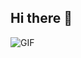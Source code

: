 ## Hi there 👋
![GIF](https://media4.giphy.com/media/v1.Y2lkPTc5MGI3NjExcmpmMHIwN3JxZDdvMzl0Nzd3dTJ4ZzQ1ODY5dHE1dDUybXdncHY3OCZlcD12MV9pbnRlcm5hbF9naWZfYnlfaWQmY3Q9Zw/8hYQgBIIHkCPjRTmai/giphy.gif)
<!--
**a9ditya-cpu/a9ditya-cpu** is a ✨ _special_ ✨ repository because its `README.md` (this file) appears on your GitHub profile.

Here are some ideas to get you started:

- 🔭 I’m currently working on ...
- 🌱 I’m currently learning ...
- 👯 I’m looking to collaborate on ...
- 🤔 I’m looking for help with ...
- 💬 Ask me about ...
- 📫 How to reach me: ...
- 😄 Pronouns: ...
- ⚡ Fun fact: ...
-->
